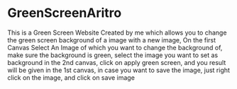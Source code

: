 # GreenScreenAritro
This is a Green Screen Website Created by me which allows you to change the green screen background of a image with a new image,
On the first Canvas Select An Image of which you want to change the background of, make sure the background is green,
select the image you want to set as background in the 2nd canvas,
click on apply green screen,
and you result will be given in the 1st canvas,
in case you want to save the image,
just right click on the image,
and click on save image
